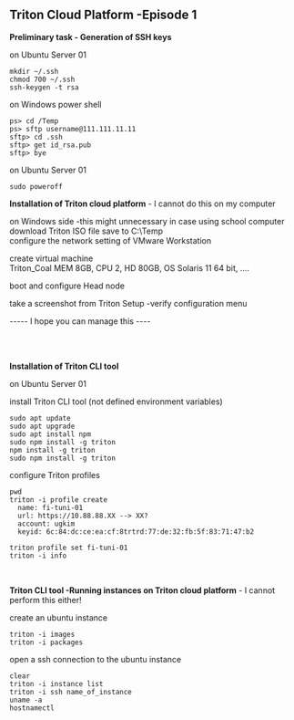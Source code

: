 ## Triton Cloud Platform -Episode 1


**Preliminary task - Generation of SSH keys**  

on Ubuntu Server 01 
```
mkdir ~/.ssh
chmod 700 ~/.ssh
ssh-keygen -t rsa
```

on Windows power shell 
```
ps> cd /Temp
ps> sftp username@111.111.11.11
sftp> cd .ssh
sftp> get id_rsa.pub
sftp> bye
```

on Ubuntu Server 01
```
sudo poweroff
```

**Installation of Triton cloud platform**  - I cannot do this on my computer  

on Windows side -this might unnecessary in case using school computer    
download Triton ISO file save to C:\Temp  
configure the network setting of VMware Workstation    

create virtual machine  
Triton_Coal MEM 8GB, CPU 2, HD 80GB, OS Solaris 11 64 bit, ....   

boot and configure Head node  

take a screenshot from Triton Setup -verify configuration menu

----- I hope you can manage this ----  

<br>
<br>



**Installation of Triton CLI tool**

on Ubuntu Server 01  

install Triton CLI tool (not defined environment variables)  

```
sudo apt update
sudo apt upgrade
sudo apt install npm
sudo npm install -g triton
npm install -g triton
sudo npm install -g triton
```

configure Triton profiles  

```
pwd
triton -i profile create
  name: fi-tuni-01
  url: https://10.88.88.XX --> XX?
  account: ugkim
  keyid: 6c:84:dc:ce:ea:cf:8trtrd:77:de:32:fb:5f:83:71:47:b2

triton profile set fi-tuni-01
triton -i info
```

<br>


**Triton CLI tool -Running instances on Triton cloud platform** - I cannot perform this either! 

create an ubuntu instance 
```
triton -i images
triton -i packages
```

open a ssh connection to the ubuntu instance
```
clear
triton -i instance list
triton -i ssh name_of_instance
uname -a
hostnamectl
```





